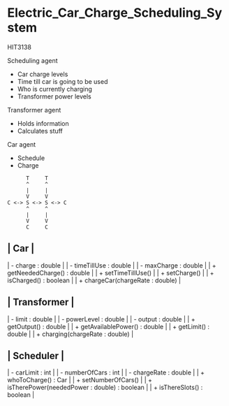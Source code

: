 Electric_Car_Charge_Scheduling_System
=====================================

HIT3138

Scheduling agent
* Car charge levels
* Time till car is going to be used
* Who is currently charging
* Transformer power levels
  
Transformer agent
* Holds information
* Calculates stuff
  
Car agent
* Schedule
* Charge

```
      T     T
      ^     ^
      |     |
      V     V
C <-> S <-> S <-> C
      ^     ^
      |     |
      V     V
      C     C
```  
|               Car                 |
-------------------------------------
| - charge : double                 |
| - timeTillUse : double            |
| - maxCharge : double              |
| + getNeededCharge() : double      |
| + setTimeTillUse()                |
| + setCharge()                     |
| + isCharged() : boolean           |
| + chargeCar(chargeRate : double)  |

|           Transformer           |
-----------------------------------
| - limit : double                |
| - powerLevel : double           |
| - output : double               |
| + getOutput() : double          |
| + getAvailablePower() : double  |
| + getLimit() : double           |
| + charging(chargeRate : double) |

|                    Scheduler                    |
---------------------------------------------------
| - carLimit : int                                |
| - numberOfCars : int                            |
| - chargeRate : double                           |
| + whoToCharge() : Car                           |
| + setNumberOfCars()                             |
| + isTherePower(neededPower : double) : boolean  |
| + isThereSlots() : boolean                      |



